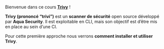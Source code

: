 Bienvenue dans ce cours **[Trivy](https://aquasecurity.github.io/trivy)** !

**Trivy (prononcé “trivi”)** est un **scanner de sécurité** open source développé par **Aqua Security**. Il est exploitable en CLI, mais son objectif est d’être mis en place au sein d’une CI.

Pour cette première approche nous verrons **comment installer et utiliser Trivy**.